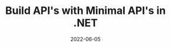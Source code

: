 ---
title: "Build API's with Minimal API's in .NET"
collection: talks
type: "Talk"
permalink: /talks/2022-06-05-talk-3
venue: "Microsoft Learn"
date: 2022-06-05
location: "Online, MS Teams"
---